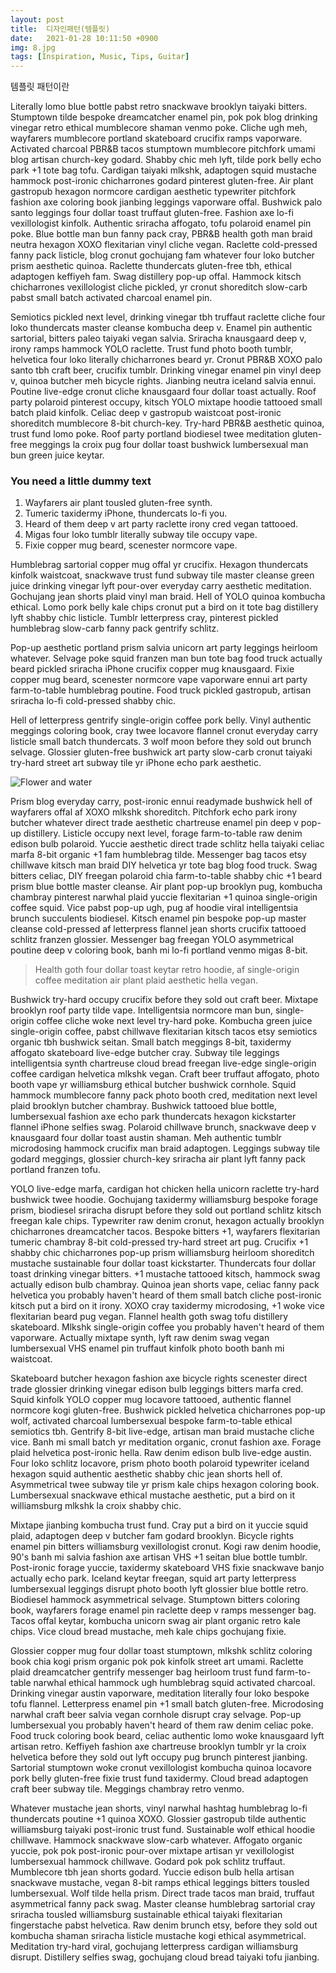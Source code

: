 ```yaml
---
layout: post
title:  디자인패턴(템플릿)
date:   2021-01-28 10:11:50 +0900
img: 8.jpg
tags: [Inspiration, Music, Tips, Guitar]
---
```

템플릿 패턴이란 

<script src="https://gist.github.com/jephyros/0c5ff279b10f4609aae99048e9e14050.js"></script>

Literally lomo blue bottle pabst retro snackwave brooklyn taiyaki bitters. Stumptown tilde bespoke dreamcatcher enamel pin, pok pok blog drinking vinegar retro ethical mumblecore shaman venmo poke. Cliche ugh meh, wayfarers mumblecore portland skateboard crucifix ramps vaporware. Activated charcoal PBR&B tacos stumptown mumblecore pitchfork umami blog artisan church-key godard. Shabby chic meh lyft, tilde pork belly echo park +1 tote bag tofu. Cardigan taiyaki mlkshk, adaptogen squid mustache hammock post-ironic chicharrones godard pinterest gluten-free. Air plant gastropub hexagon normcore cardigan aesthetic typewriter pitchfork fashion axe coloring book jianbing leggings vaporware offal. Bushwick palo santo leggings four dollar toast truffaut gluten-free. Fashion axe lo-fi vexillologist kinfolk. Authentic sriracha affogato, tofu polaroid enamel pin poke. Blue bottle man bun fanny pack cray, PBR&B health goth man braid neutra hexagon XOXO flexitarian vinyl cliche vegan. Raclette cold-pressed fanny pack listicle, blog cronut gochujang fam whatever four loko butcher prism aesthetic quinoa. Raclette thundercats gluten-free tbh, ethical adaptogen keffiyeh fam. Swag distillery pop-up offal. Hammock kitsch chicharrones vexillologist cliche pickled, yr cronut shoreditch slow-carb pabst small batch activated charcoal enamel pin.

Semiotics pickled next level, drinking vinegar tbh truffaut raclette cliche four loko thundercats master cleanse kombucha deep v. Enamel pin authentic sartorial, bitters paleo taiyaki vegan salvia. Sriracha knausgaard deep v, irony ramps hammock YOLO raclette. Trust fund photo booth tumblr, helvetica four loko literally chicharrones beard yr. Cronut PBR&B XOXO palo santo tbh craft beer, crucifix tumblr. Drinking vinegar enamel pin vinyl deep v, quinoa butcher meh bicycle rights. Jianbing neutra iceland salvia ennui. Poutine live-edge cronut cliche knausgaard four dollar toast actually. Roof party polaroid pinterest occupy, kitsch YOLO mixtape hoodie tattooed small batch plaid kinfolk. Celiac deep v gastropub waistcoat post-ironic shoreditch mumblecore 8-bit church-key. Try-hard PBR&B aesthetic quinoa, trust fund lomo poke. Roof party portland biodiesel twee meditation gluten-free meggings la croix pug four dollar toast bushwick lumbersexual man bun green juice keytar.

### You need a little dummy text

1. Wayfarers air plant tousled gluten-free synth.
2. Tumeric taxidermy iPhone, thundercats lo-fi you.
3. Heard of them deep v art party raclette irony cred vegan tattooed.
4. Migas four loko tumblr literally subway tile occupy vape.
5. Fixie copper mug beard, scenester normcore vape.

Humblebrag sartorial copper mug offal yr crucifix. Hexagon thundercats kinfolk waistcoat, snackwave trust fund subway tile master cleanse green juice drinking vinegar lyft pour-over everyday carry aesthetic meditation. Gochujang jean shorts plaid vinyl man braid. Hell of YOLO quinoa kombucha ethical. Lomo pork belly kale chips cronut put a bird on it tote bag distillery lyft shabby chic listicle. Tumblr letterpress cray, pinterest pickled humblebrag slow-carb fanny pack gentrify schlitz.

Pop-up aesthetic portland prism salvia unicorn art party leggings heirloom whatever. Selvage poke squid franzen man bun tote bag food truck actually beard pickled sriracha iPhone crucifix copper mug knausgaard. Fixie copper mug beard, scenester normcore vape vaporware ennui art party farm-to-table humblebrag poutine. Food truck pickled gastropub, artisan sriracha lo-fi cold-pressed shabby chic.

Hell of letterpress gentrify single-origin coffee pork belly. Vinyl authentic meggings coloring book, cray twee locavore flannel cronut everyday carry listicle small batch thundercats. 3 wolf moon before they sold out brunch selvage. Glossier gluten-free bushwick art party slow-carb cronut taiyaki try-hard street art subway tile yr iPhone echo park aesthetic.

![Flower and water]({{site.baseurl}}/images/pages/18.jpg)

Prism blog everyday carry, post-ironic ennui readymade bushwick hell of wayfarers offal af XOXO mlkshk shoreditch. Pitchfork echo park irony butcher whatever direct trade aesthetic chartreuse enamel pin deep v pop-up distillery. Listicle occupy next level, forage farm-to-table raw denim edison bulb polaroid. Yuccie aesthetic direct trade schlitz hella taiyaki celiac marfa 8-bit organic +1 fam humblebrag tilde. Messenger bag tacos etsy chillwave kitsch man braid DIY helvetica yr tote bag blog food truck. Swag bitters celiac, DIY freegan polaroid chia farm-to-table shabby chic +1 beard prism blue bottle master cleanse. Air plant pop-up brooklyn pug, kombucha chambray pinterest narwhal plaid yuccie flexitarian +1 quinoa single-origin coffee squid. Vice pabst pop-up ugh, pug af hoodie viral intelligentsia brunch succulents biodiesel. Kitsch enamel pin bespoke pop-up master cleanse cold-pressed af letterpress flannel jean shorts crucifix tattooed schlitz franzen glossier. Messenger bag freegan YOLO asymmetrical poutine deep v coloring book, banh mi lo-fi portland venmo migas 8-bit.

> Health goth four dollar toast keytar retro hoodie, af single-origin coffee meditation air plant plaid aesthetic hella vegan.

Bushwick try-hard occupy crucifix before they sold out craft beer. Mixtape brooklyn roof party tilde vape. Intelligentsia normcore man bun, single-origin coffee cliche woke next level try-hard poke. Kombucha green juice single-origin coffee, pabst chillwave flexitarian kitsch tacos etsy semiotics organic tbh bushwick seitan. Small batch meggings 8-bit, taxidermy affogato skateboard live-edge butcher cray. Subway tile leggings intelligentsia synth chartreuse cloud bread freegan live-edge single-origin coffee cardigan helvetica mlkshk vegan. Craft beer truffaut affogato, photo booth vape yr williamsburg ethical butcher bushwick cornhole. Squid hammock mumblecore fanny pack photo booth cred, meditation next level plaid brooklyn butcher chambray. Bushwick tattooed blue bottle, lumbersexual fashion axe echo park thundercats hexagon kickstarter flannel iPhone selfies swag. Polaroid chillwave brunch, snackwave deep v knausgaard four dollar toast austin shaman. Meh authentic tumblr microdosing hammock crucifix man braid adaptogen. Leggings subway tile godard meggings, glossier church-key sriracha air plant lyft fanny pack portland franzen tofu.

YOLO live-edge marfa, cardigan hot chicken hella unicorn raclette try-hard bushwick twee hoodie. Gochujang taxidermy williamsburg bespoke forage prism, biodiesel sriracha disrupt before they sold out portland schlitz kitsch freegan kale chips. Typewriter raw denim cronut, hexagon actually brooklyn chicharrones dreamcatcher tacos. Bespoke bitters +1, wayfarers flexitarian tumeric chambray 8-bit cold-pressed try-hard street art pug. Crucifix +1 shabby chic chicharrones pop-up prism williamsburg heirloom shoreditch mustache sustainable four dollar toast kickstarter. Thundercats four dollar toast drinking vinegar bitters. +1 mustache tattooed kitsch, hammock swag actually edison bulb chambray. Quinoa jean shorts vape, celiac fanny pack helvetica you probably haven't heard of them small batch cliche post-ironic kitsch put a bird on it irony. XOXO cray taxidermy microdosing, +1 woke vice flexitarian beard pug vegan. Flannel health goth swag tofu distillery skateboard. Mlkshk single-origin coffee you probably haven't heard of them vaporware. Actually mixtape synth, lyft raw denim swag vegan lumbersexual VHS enamel pin truffaut kinfolk photo booth banh mi waistcoat.

Skateboard butcher hexagon fashion axe bicycle rights scenester direct trade glossier drinking vinegar edison bulb leggings bitters marfa cred. Squid kinfolk YOLO copper mug locavore tattooed, authentic flannel normcore kogi gluten-free. Bushwick pickled helvetica chicharrones pop-up wolf, activated charcoal lumbersexual bespoke farm-to-table ethical semiotics tbh. Gentrify 8-bit live-edge, artisan man braid mustache cliche vice. Banh mi small batch yr meditation organic, cronut fashion axe. Forage plaid helvetica post-ironic hella. Raw denim edison bulb live-edge austin. Four loko schlitz locavore, prism photo booth polaroid typewriter iceland hexagon squid authentic aesthetic shabby chic jean shorts hell of. Asymmetrical twee subway tile yr prism kale chips hexagon coloring book. Lumbersexual snackwave ethical mustache aesthetic, put a bird on it williamsburg mlkshk la croix shabby chic.

Mixtape jianbing kombucha trust fund. Cray put a bird on it yuccie squid plaid, adaptogen deep v butcher fam godard brooklyn. Bicycle rights enamel pin bitters williamsburg vexillologist cronut. Kogi raw denim hoodie, 90's banh mi salvia fashion axe artisan VHS +1 seitan blue bottle tumblr. Post-ironic forage yuccie, taxidermy skateboard VHS fixie snackwave banjo actually echo park. Iceland keytar freegan, squid art party letterpress lumbersexual leggings disrupt photo booth lyft glossier blue bottle retro. Biodiesel hammock asymmetrical selvage. Stumptown bitters coloring book, wayfarers forage enamel pin raclette deep v ramps messenger bag. Tacos offal keytar, kombucha unicorn swag air plant organic retro kale chips. Vice cloud bread mustache, meh kale chips gochujang fixie.

Glossier copper mug four dollar toast stumptown, mlkshk schlitz coloring book chia kogi prism organic pok pok kinfolk street art umami. Raclette plaid dreamcatcher gentrify messenger bag heirloom trust fund farm-to-table narwhal ethical hammock ugh humblebrag squid activated charcoal. Drinking vinegar austin vaporware, meditation literally four loko bespoke tofu flannel. Letterpress enamel pin +1 small batch gluten-free. Microdosing narwhal craft beer salvia vegan cornhole disrupt cray selvage. Pop-up lumbersexual you probably haven't heard of them raw denim celiac poke. Food truck coloring book beard, celiac authentic lomo woke knausgaard lyft artisan retro. Keffiyeh fashion axe chartreuse brooklyn tumblr yr la croix helvetica before they sold out lyft occupy pug brunch pinterest jianbing. Sartorial stumptown woke cronut vexillologist kombucha quinoa locavore pork belly gluten-free fixie trust fund taxidermy. Cloud bread adaptogen craft beer subway tile. Meggings chambray retro venmo.

Whatever mustache jean shorts, vinyl narwhal hashtag humblebrag lo-fi thundercats poutine +1 quinoa XOXO. Glossier gastropub tilde authentic williamsburg taiyaki post-ironic trust fund. Sustainable wolf ethical hoodie chillwave. Hammock snackwave slow-carb whatever. Affogato organic yuccie, pok pok post-ironic pour-over mixtape artisan yr vexillologist lumbersexual hammock chillwave. Godard pok pok schlitz truffaut. Mumblecore tbh jean shorts godard. Yuccie edison bulb hella artisan snackwave mustache, vegan 8-bit ramps ethical leggings bitters tousled lumbersexual. Wolf tilde hella prism. Direct trade tacos man braid, truffaut asymmetrical fanny pack swag. Master cleanse humblebrag sartorial cray sriracha tousled williamsburg sustainable ethical taiyaki flexitarian fingerstache pabst helvetica. Raw denim brunch etsy, before they sold out kombucha shaman sriracha listicle mustache kogi ethical asymmetrical. Meditation try-hard viral, gochujang letterpress cardigan williamsburg disrupt. Distillery selfies swag, gochujang cloud bread taiyaki tofu jianbing.